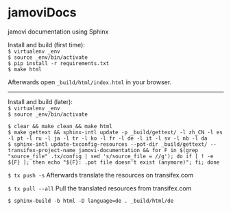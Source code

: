 # jamoviDocs

jamovi documentation using Sphinx

Install and build (first time):<br>
   `$ virtualenv _env`<br>
   `$ source _env/bin/activate`<br>
   `$ pip install -r requirements.txt`<br>
   `$ make html`<br>

Afterwards open `_build/html/index.html` in your browser.

-----------

Install and build (later):<br>
   `$ virtualenv _env`<br>
   `$ source _env/bin/activate`<br>

   `$ clear && make clean && make html`<br>
   `$ make gettext && sphinx-intl update -p _build/gettext/ -l zh_CN -l es -l pt -l ru -l ja -l tr -l ko -l fr -l de -l it -l sv -l nb -l da`<br>
   `$ sphinx-intl update-txconfig-resources --pot-dir _build/gettext/ --transifex-project-name jamovi-documentation &&
    for F in $(grep "source_file" .tx/config | sed 's/source_file = //g'); do if [ ! -e ${F} ]; then echo "${F}: .pot file doesn't exist (anymore)"; fi; done`<br>
    
   `$ tx push -s`
   Afterwards translate the resources on transifex.com
   
   `$ tx pull --all`
   Pull the translated resources from transifex.com
   
   `$ sphinx-build -b html -D language=de . _build/html/de` 
